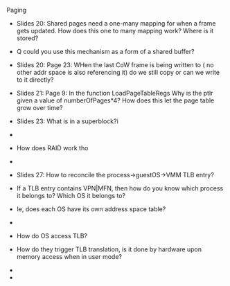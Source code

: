 Paging

- Slides 20: Shared pages need a one-many mapping for when a frame gets updated. 
How does this one to many mapping work? Where is it stored?

- Q could you use this mechanism as a form of a shared buffer?

- Slides 20: Page 23: WHen the last CoW frame is being written to ( no other addr space is also referencing it) do we still copy or can we write to it directly? 

- Slides 21: Page 9: In the function LoadPageTableRegs Why is the ptlr given a value of numberOfPages*4? How does this let the page table grow over time?

- Slides 23: What is in a superblock?i
-
- How does RAID work tho
-
- Slides 27: How to reconcile the process->guestOS->VMM TLB entry? 
- If a TLB entry contains VPN|MFN, then how do you know which process it belongs to? Which OS it belongs to?
- Ie, does each OS have its own address space table? 
-
- How do OS access TLB?
- How do they trigger TLB translation, is it done by hardware upon memory access when in user mode? 
-
- 
